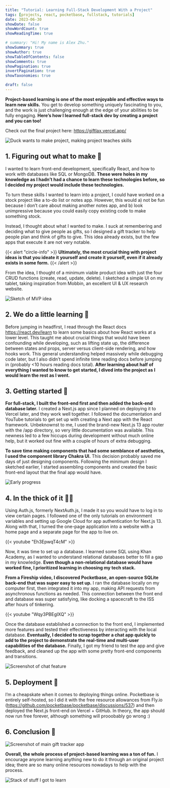 ```yaml
---
title: "Tutorial: Learning Full-Stack Development With a Project"
tags: [projects, react, pocketbase, fullstack, tutorials]
date: 2023-06-30
showDate: false
showWordCount: true
showReadingTime: true

# summary: "Hi! My name is Alex Zhu."
showSummary: true
showAuthor: true
showTableOfContents: false
showComments: true
showPagination: true
invertPagination: true
showTaxonomies: true

draft: false
---
```


**Project-based learning is one of the most enjoyable and effective ways to learn new skills.** You get to develop something uniquely fascinating to you, and the work is just challenging enough at the edge of your abilities to be fully engaging. **Here’s how I learned full-stack dev by creating a project and you can too!**

Check out the final project here: https://giftlax.vercel.app/

![Duck wants to make project, making project teaches skills](diagram.png "Why read a textbook or take a course when you can make a project?")

## 1. Figuring out what to make :thinking:

I wanted to learn front-end development, specifically React, and how to work with databases like SQL or MongoDB. **These were holes in my knowledge as I hadn’t had a chance to learn these technologies before, so I decided my project would include these technologies.**

To turn these skills I wanted to learn into a project, I could have worked on a stock project like a to-do list or notes app. However, this would a) not be fun because I don’t care about making another notes app, and b) look unimpressive because you could easily copy existing code to make something stock.

Instead, I thought about what I wanted to make. I suck at remembering and deciding what to give people as gifts, so I designed a gift tracker to help people plan and think of gifts to give. This idea already exists, but the few apps that execute it are not very notable.

{{< alert "circle-info" >}}
**Ultimately, the most crucial thing with project ideas is that you ideate it yourself and create it yourself, even if it already exists in some form.**
{{< /alert >}}

From the idea, I thought of a minimum viable product idea with just the four CRUD functions (create, read, update, delete). I sketched a simple UI on my tablet, taking inspiration from Mobbin, an excellent UI & UX research website.

![Sketch of MVP idea](sketch.png "An early sketch of MVP idea")

## 2. We do a little learning :school:

Before jumping in headfirst, I read through the React docs https://react.dev/learn to learn some basics about how React works at a lower level. This taught me about crucial things that would have been confounding while developing, such as lifting state up, the difference between states and props, server versus client-side rendering, and how hooks work. This general understanding helped massively while debugging code later, but I also didn’t spend infinite time reading docs before jumping in (probably <10 hours reading docs total). **After learning about half of everything I wanted to know to get started, I dived into the project as I would learn the rest as I went.**

## 3. Getting started 🚦

**For full-stack, I built the front-end first and then added the back-end database later.** I created a Next.js app since I planned on deploying it to Vercel later, and they work well together. I followed the documentation and YouTube tutorials to get set up with creating a Next app with the React framework. Unbeknownst to me, I used the brand-new Next.js 13 app router with the /app directory, so very little documentation was available. This newness led to a few hiccups during development without much online help, but it worked out fine with a couple of hours of extra debugging.

**To save time making components that had some semblance of aesthetics, I used the component library Chakra UI.** This decision probably saved me days of just designing components. Following the minimum design I sketched earlier, I started assembling components and created the basic front-end layout that the final app would have.

![Early progress](progress1.png "Putting pieces together in the early stages with Chakra UI")

## 4. In the thick of it 👨‍💻

Using Auth.js, formerly NextAuth.js, I made it so you would have to log in to view certain pages. I followed one of the only tutorials on environment variables and setting up Google Cloud for app authentication for Next.js 13. Along with that, I turned the one-page application into a website with a home page and a separate page for the app to live on.

{{< youtube "Eh3EpwqT4cM" >}}

Now, it was time to set up a database. I learned some SQL using Khan Academy, as I wanted to understand relational databases better to fill a gap in my knowledge. **Even though a non-relational database would have worked fine, I prioritized learning in choosing my tech stack.**

**From a Fireship video, I discovered Pocketbase, an open-source SQLite back-end that was super easy to set up.** I ran the database locally on my computer first, then integrated it into my app, making API requests from asynchronous functions as needed. This connection between the front end and database was super satisfying, like docking a spacecraft to the ISS after hours of tinkering.

{{< youtube "Wqy3PBEglXQ" >}}

Once the database established a connection to the front end, I implemented more features and tested their effectiveness by interacting with the local database. **Eventually, I decided to scrap together a chat app quickly to add to the project to demonstrate the real-time and multi-user capabilities of the database.** Finally, I got my friend to test the app and give feedback, and cleaned up the app with some pretty front-end components and transitions.

![Screenshot of chat feature](screenshotChat.png "Screenshot of an early version of the chat feature")

## 5. Deployment 📩

I’m a cheapskate when it comes to deploying things online. Pocketbase is entirely self-hosted, so I did it with the free resource allowances from Fly.io (https://github.com/pocketbase/pocketbase/discussions/537) and then deployed the Next.js front-end on Vercel + GitHub. In theory, the app should now run free forever, although something will prooobably go wrong :)

## 6. Conclusion 🙂

![Screenshot of main gift tracker app](screenshot2.png "Screenshot of main gift tracker app")

**Overall, the whole process of project-based learning was a ton of fun.** I encourage anyone learning anything new to do it through an original project idea; there are so many online resources nowadays to help with the process.

![Stack of stuff I got to learn](stack.png "Stack of stuff I got to learn")